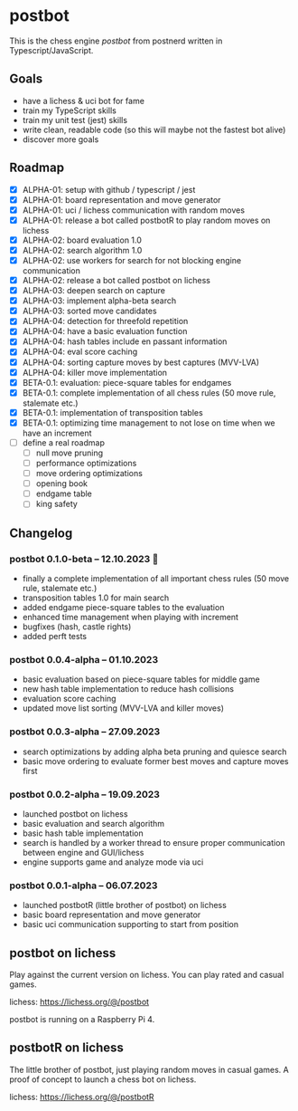 # postbot
This is the chess engine _postbot_ from postnerd written in Typescript/JavaScript.

## Goals
- have a lichess & uci bot for fame
- train my TypeScript skills
- train my unit test (jest) skills
- write clean, readable code (so this will maybe not the fastest bot alive)
- discover more goals

## Roadmap
- [x] ALPHA-01: setup with github / typescript / jest
- [x] ALPHA-01: board representation and move generator
- [x] ALPHA-01: uci / lichess communication with random moves
- [X] ALPHA-01: release a bot called postbotR to play random moves on lichess
- [X] ALPHA-02: board evaluation 1.0
- [X] ALPHA-02: search algorithm 1.0
- [X] ALPHA-02: use workers for search for not blocking engine communication
- [X] ALPHA-02: release a bot called postbot on lichess
- [X] ALPHA-03: deepen search on capture
- [X] ALPHA-03: implement alpha-beta search
- [X] ALPHA-03: sorted move candidates
- [X] ALPHA-04: detection for threefold repetition
- [X] ALPHA-04: have a basic evaluation function
- [X] ALPHA-04: hash tables include en passant information 
- [X] ALPHA-04: eval score caching
- [X] ALPHA-04: sorting capture moves by best captures (MVV-LVA)
- [X] ALPHA-04: killer move implementation
- [X] BETA-0.1: evaluation: piece-square tables for endgames
- [X] BETA-0.1: complete implementation of all chess rules (50 move rule, stalemate etc.)
- [X] BETA-0.1: implementation of transposition tables
- [X] BETA-0.1: optimizing time management to not lose on time when we have an increment
- [ ] define a real roadmap
    - [ ] null move pruning
    - [ ] performance optimizations
    - [ ] move ordering optimizations
    - [ ] opening book
    - [ ] endgame table
    - [ ] king safety

## Changelog
### postbot 0.1.0-beta – 12.10.2023 :tada:
- finally a complete implementation of all important chess rules (50 move rule, stalemate etc.)
- transposition tables 1.0 for main search
- added endgame piece-square tables to the evaluation
- enhanced time management when playing with increment
- bugfixes (hash, castle rights)
- added perft tests

### postbot 0.0.4-alpha – 01.10.2023
- basic evaluation based on piece-square tables for middle game
- new hash table implementation to reduce hash collisions
- evaluation score caching
- updated move list sorting (MVV-LVA and killer moves)

### postbot 0.0.3-alpha – 27.09.2023
- search optimizations by adding alpha beta pruning and quiesce search
- basic move ordering to evaluate former best moves and capture moves first

### postbot 0.0.2-alpha – 19.09.2023
- launched postbot on lichess
- basic evaluation and search algorithm
- basic hash table implementation
- search is handled by a worker thread to ensure proper communication between engine and GUI/lichess 
- engine supports game and analyze mode via uci

### postbot 0.0.1-alpha – 06.07.2023
- launched postbotR (little brother of postbot) on lichess
- basic board representation and move generator
- basic uci communication supporting to start from position

## postbot on lichess
Play against the current version on lichess. You can play rated and casual games.

lichess: https://lichess.org/@/postbot

postbot is running on a Raspberry Pi 4.

## postbotR on lichess
The little brother of postbot, just playing random moves in casual games. A proof of concept to launch a chess bot on lichess.

lichess: https://lichess.org/@/postbotR
